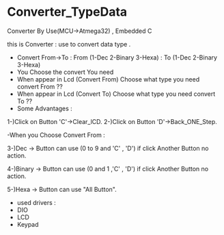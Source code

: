 # Converter_TypeData
Converter By Use(MCU->Atmega32) , Embedded C

this is Converter : use to convert data type .
- Convert From->To : From (1-Dec 2-Binary 3-Hexa) : To (1-Dec 2-Binary 3-Hexa)
- You Choose the convert You need
- When appear in Lcd (Convert From) Choose what type you need convert From ??
- When appear in Lcd (Convert To) Choose what type you need convert To ??
- Some Advantages :
 
1-)Click on Button 'C'->Clear_lCD. 
2-)Click on Button 'D'->Back_ONE_Step.
  
-When you Choose Convert From :

3-)Dec -> Button can use (0 to 9 and 'C' , 'D') if click Another Button no action.

4-)Binary -> Button can use (0 and 1 ,'C' , 'D') if click Another Button no action.

5-)Hexa ->  Button can use "All Button".

- used drivers : 
 - DIO 
 - LCD 
 - Keypad
   

